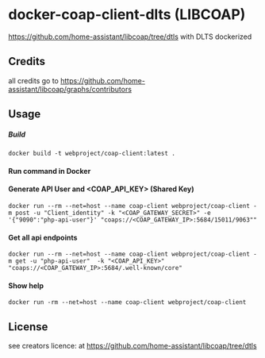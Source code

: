 # docker-coap-client-dlts (LIBCOAP)
https://github.com/home-assistant/libcoap/tree/dtls with DLTS dockerized

## Credits
all credits go to https://github.com/home-assistant/libcoap/graphs/contributors

## Usage
##### Build 
`docker build -t webproject/coap-client:latest . `

#### Run command in Docker
#### Generate API User and <COAP_API_KEY> (Shared Key)
`docker run --rm --net=host --name coap-client webproject/coap-client -m post -u "Client_identity" -k "<COAP_GATEWAY_SECRET>" -e '{"9090":"php-api-user"}' "coaps://<COAP_GATEWAY_IP>:5684/15011/9063""`

#### Get all api endpoints
`docker run --rm --net=host --name coap-client webproject/coap-client -m get -u "php-api-user"  -k "<COAP_API_KEY>" "coaps://<COAP_GATEWAY_IP>:5684/.well-known/core"` 

#### Show help
`docker run -rm --net=host --name coap-client webproject/coap-client`

## License
see creators licence: at https://github.com/home-assistant/libcoap/tree/dtls 